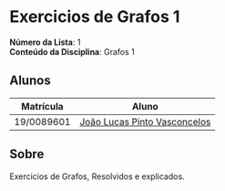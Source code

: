 # Exercicios de Grafos 1

**Número da Lista**: 1<br>
**Conteúdo da Disciplina**: Grafos 1<br>

## Alunos
|Matrícula | Aluno |
| -- | -- |
| 19/0089601  | [João Lucas Pinto Vasconcelos](github.com/HacKairos) |

## Sobre 
Exercicios de Grafos, Resolvidos e explicados.




